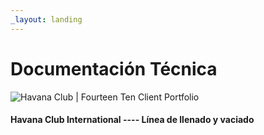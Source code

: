 ```yaml
---
_layout: landing
---
```


# Documentación Técnica

![Havana Club | Fourteen Ten Client Portfolio](https://i0.wp.com/fourteenten.com/wp-content/uploads/2012/08/havana-club-client-logo.png?fit=746%2C562&ssl=1)

#### Havana Club International ----  Línea de llenado y vaciado

